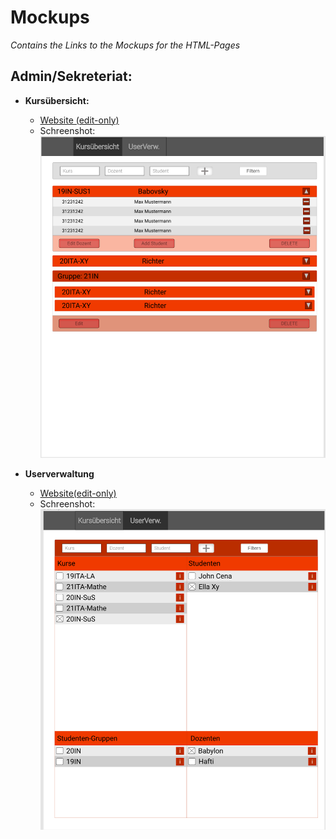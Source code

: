 # Mockups
*Contains the Links to the Mockups for the HTML-Pages*

## Admin/Sekreteriat:
* **Kursübersicht:**
    * [Website (edit-only)](https://www.figma.com/file/HQCHNlbmD0fFJlmD9y4E0A/Untitled?node-id=1%3A3)
    * Schreenshot:
    ![](Pictures/Admin_Uebersicht.png)

* **Userverwaltung**
    * [Website(edit-only)](https://www.figma.com/file/HQCHNlbmD0fFJlmD9y4E0A/Untitled?node-id=1%3A132)
    * Schreenshot:
    ![](Pictures/Admin_UserVerw.png)